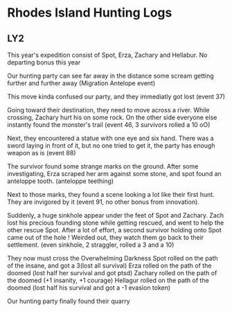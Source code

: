 # Rhodes Island Hunting Logs  
## LY2

This year's expedition consist of Spot, Erza, Zachary and Hellabur. No departing bonus this year

Our hunting party can see far away in the distance some scream getting further and further away (Migration Antelope event)

This move kinda confused our party, and they immediatly got lost (event 37)

Going toward their destination, they need to move across a river. While crossing, Zachary hurt his on some rock. On the other side everyone else instantly found the monster's trail (event 46, 3 survivors rolled a 10 oO)

Next, they encountered a statue with one eye and six hand. There was a sword laying in front of it, but no one tried to get it, the party has enough weapon as is (event 88)

The survivor found some strange marks on the ground. After some investigating, Erza scraped her arm against some stone, and spot found an anteloppe tooth. (anteloppe teething)

Next to those marks, they found a scene looking a lot like their first hunt. They are invigored by it (event 91, no other bonus from innovation). 

Suddenly, a huge sinkhole appear under the feet of Spot and Zachary. Zach lost his precious founding stone while getting rescued, and went to help the other rescue Spot. After a lot of effort, a second survivor holding onto Spot came out of the hole ! Weirded out, they watch them go back to their settlement. (even sinkhole, 2 straggler, rolled a 3 and a 10)

They now must cross the Overwhelming Darkness
Spot rolled on the path of the insane, and got a 3(lost all survival)
Erza rolled on the path of the doomed (lost half her survival and got ptsd)
Zachary rolled on the path of the doomed (+1 insanity, +1 courage)
Hellagur rolled on the path of the doomed (lost half his survival and got a -1 evasion token)

Our hunting party finally found their quarry
